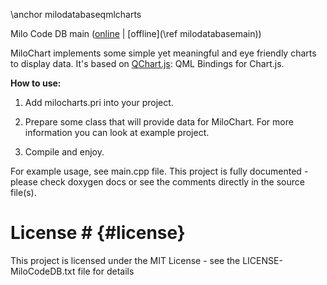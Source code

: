\anchor milodatabaseqmlcharts

Milo Code DB main ([online](https://qtdocs.milosolutions.com/milo-code-db/main/) | [offline](\ref milodatabasemain))

MiloChart implements some simple yet meaningful and eye friendly charts to display data. It's based on [QChart.js](https://github.com/jwintz/qchart.js): QML Bindings for Chart.js.

**How to use:**

1. Add milocharts.pri into your project.

2. Prepare some class that will provide data for MiloChart. For more information you can look at example project.

3. Compile and enjoy.

For example usage, see main.cpp file. This project is fully documented - please check doxygen docs or see the comments directly in the source file(s).

# License # {#license}

This project is licensed under the MIT License - see the LICENSE-MiloCodeDB.txt file for details